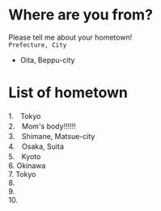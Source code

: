 # Where are you from?
Please tell me about your hometown!  
```Prefecture, City```  
- Oita, Beppu-city

# List of hometown
1.　Tokyo  
2.　Mom's body!!!!!!  
3.　Shimane, Matsue-city  
4.　Osaka, Suita  
5.　Kyoto  
6. Okinawa  
7. Tokyo  
8.  
9.  
10.  
